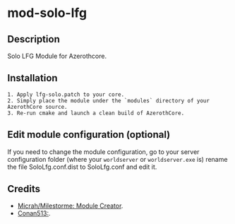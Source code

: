 # mod-solo-lfg

## Description

Solo LFG Module for Azerothcore.


## Installation

```
1. Apply lfg-solo.patch to your core.
2. Simply place the module under the `modules` directory of your AzerothCore source. 
3. Re-run cmake and launch a clean build of AzerothCore.
```

## Edit module configuration (optional)

If you need to change the module configuration, go to your server configuration folder (where your `worldserver` or `worldserver.exe` is)
rename the file SoloLfg.conf.dist to SoloLfg.conf and edit it.


## Credits
*  [Micrah/Milestorme: Module Creator](https://github.com/milestorme).
*  [Conan513:](https://github.com/conan513).
